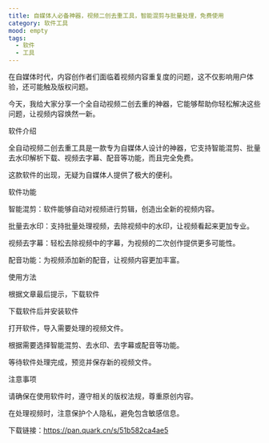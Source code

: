 ```yaml
---
title: 自媒体人必备神器，视频二创去重工具，智能混剪与批量处理，免费使用
category: 软件工具
mood: empty
tags:
  - 软件
  - 工具
---
```


在自媒体时代，内容创作者们面临着视频内容重复度的问题，这不仅影响用户体验，还可能触及版权问题。

今天，我给大家分享一个全自动视频二创去重的神器，它能够帮助你轻松解决这些问题，让视频内容焕然一新。

软件介绍

全自动视频二创去重工具是一款专为自媒体人设计的神器，它支持智能混剪、批量去水印解析下载、视频去字幕、配音等功能，而且完全免费。

这款软件的出现，无疑为自媒体人提供了极大的便利。

软件功能

智能混剪：软件能够自动对视频进行剪辑，创造出全新的视频内容。

批量去水印：支持批量处理视频，去除视频中的水印，让视频看起来更加专业。

视频去字幕：轻松去除视频中的字幕，为视频的二次创作提供更多可能性。

配音功能：为视频添加新的配音，让视频内容更加丰富。

使用方法

根据文章最后提示，下载软件

下载软件后并安装软件

打开软件，导入需要处理的视频文件。

根据需要选择智能混剪、去水印、去字幕或配音等功能。

等待软件处理完成，预览并保存新的视频文件。

注意事项

请确保在使用软件时，遵守相关的版权法规，尊重原创内容。

在处理视频时，注意保护个人隐私，避免包含敏感信息。

下载链接：https://pan.quark.cn/s/51b582ca4ae5








